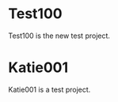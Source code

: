 Test100
==============

Test100 is the new test project.

Katie001
==============

Katie001 is a test project.
